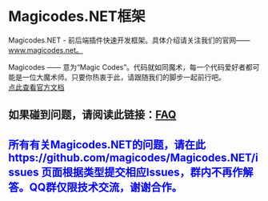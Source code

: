 Magicodes.NET框架
==============================================
Magicodes.NET - 前后端插件快速开发框架。具体介绍请关注我们的官网——www.magicodes.net。

Magicodes —— 意为“Magic Codes”。代码就如同魔术，每一个代码爱好者都可能是一位大魔术师。只要你热衷于此，请跟随我们的脚步一起前行吧。
<br />
<a href="http://www.magicodes.net/" target="_blank">点此查看官方文档</a>
<br />
<h2>如果碰到问题，请阅读此链接：<a href="https://github.com/magicodes/Magicodes.NET/labels/FAQ">FAQ</a></h2>
<h2 style="color:blue">所有有关Magicodes.NET的问题，请在此 https://github.com/magicodes/Magicodes.NET/issues 页面根据类型提交相应Issues，群内不再作解答。QQ群仅限技术交流，谢谢合作。</h2>

